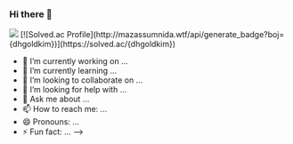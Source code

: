 ### Hi there 👋


<img src="https://img.shields.io/badge/Python-3776AB?style=for-the-badge&logo=Python&logoColor=white">
[![Solved.ac Profile](http://mazassumnida.wtf/api/generate_badge?boj={dhgoldkim})](https://solved.ac/{dhgoldkim})<br/>
 



- 🔭 I’m currently working on ...
- 🌱 I’m currently learning ...
- 👯 I’m looking to collaborate on ...
- 🤔 I’m looking for help with ...
- 💬 Ask me about ...
- 📫 How to reach me: ...
- 😄 Pronouns: ...
- ⚡ Fun fact: ...
-->
